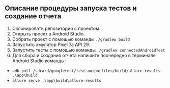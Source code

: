 ## Описание процедуры запуска тестов и создание отчета

1. Склонировать репозиторий с проектом.
2. Открыть проект в Android Studio.
3. Собрать проект с помощью команды `./gradlew build`
4. Запустить эмулятор Pixel 7a API 29.
5. Запустить тесты с помощью команды `./gradlew connectedAndroidTest`
6. Для сбора и создания отчета напишите поочередно в терминале Android Studio команды:
- `adb pull /sdcard/googletest/test_outputfiles/build/allure-results .\app\build`
- `allure serve .\app\build\allure-results`
